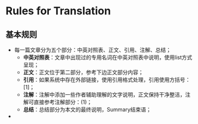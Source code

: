 # Rules for Translation

## 基本规则

* 每一篇文章分为五个部分：中英对照表、正文、引用、注解、总结；
  * **中英对照表**：文章中出现过的专用名词在中英对照表中说明，使用list方式呈现；
  * **正文**：正文位于第二部分，参考下边正文部分内容；
  * **引用**：如果系统中存在外部链接，使用引用格式处理，引用使用方括号：\[1\]；
  * **注解**：注解中添加一些作者辅助理解的文字说明，正文保持干净整洁，注解可直接参考注解部分：\(1\)；
  * **总结**：总结部分为本文的最终说明，Summary结束语；
* 


